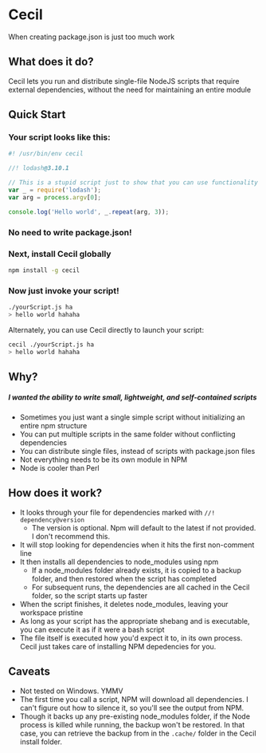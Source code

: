 # Cecil
When creating package.json is just too much work

## What does it do?
Cecil lets you run and distribute single-file NodeJS scripts that require external dependencies, without the need for maintaining an entire module

## Quick Start
### Your script looks like this:
```js
#! /usr/bin/env cecil

//! lodash@3.10.1

// This is a stupid script just to show that you can use functionality from an external library
var _ = require('lodash');
var arg = process.argv[0];

console.log('Hello world', _.repeat(arg, 3));

```

### No need to write package.json!

### Next, install Cecil globally

```sh
npm install -g cecil
```

### Now just invoke your script!
```sh
./yourScript.js ha
> hello world hahaha
```

Alternately, you can use Cecil directly to launch your script:
```sh
cecil ./yourScript.js ha
> hello world hahaha
```

## Why?
##### I wanted the ability to write small, lightweight, and self-contained scripts
- Sometimes you just want a single simple script without initializing an entire npm structure
- You can put multiple scripts in the same folder without conflicting dependencies
- You can distribute single files, instead of scripts with package.json files
- Not everything needs to be its own module in NPM
- Node is cooler than Perl

## How does it work?
- It looks through your file for dependencies marked with `//! dependency@version`
  - The version is optional. Npm will default to the latest if not provided. I don't recommend this.
- It will stop looking for dependencies when it hits the first non-comment line
- It then installs all dependencies to node_modules using npm
  - If a node_modules folder already exists, it is copied to a backup folder, and then restored when the script has completed
  - For subsequent runs, the dependencies are all cached in the Cecil folder, so the script starts up faster
- When the script finishes, it deletes node_modules, leaving your workspace pristine
- As long as your script has the appropriate shebang and is executable, you can execute it as if it were a bash script
- The file itself is executed how you'd expect it to, in its own process. Cecil just takes care of installing NPM depedencies for you.

## Caveats
- Not tested on Windows. YMMV
- The first time you call a script, NPM will download all dependencies. I can't figure out how to silence it, so you'll see the output from NPM.
- Though it backs up any pre-existing node_modules folder, if the Node process is killed while running, the backup won't be restored. In that case, you can retrieve the backup from in the `.cache/` folder in the Cecil install folder.
